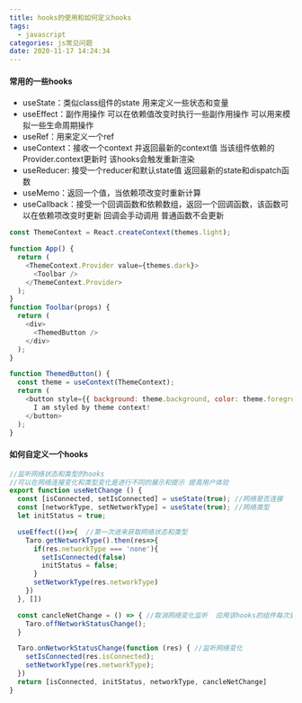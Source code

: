 ```yaml
---
title: hooks的使用和如何定义hooks
tags:
  - javascript
categories: js常见问题
date: 2020-11-17 14:24:34
---
```


#### 常用的一些hooks

- useState：类似class组件的state 用来定义一些状态和变量
- useEffect：副作用操作 可以在依赖值改变时执行一些副作用操作 可以用来模拟一些生命周期操作
- useRef：用来定义一个ref
- useContext：接收一个context 并返回最新的context值 当该组件依赖的Provider.context更新时   该hooks会触发重新渲染
- useReducer: 接受一个reducer和默认state值 返回最新的state和dispatch函数
- useMemo：返回一个值，当依赖项改变时重新计算
- useCallback：接受一个回调函数和依赖数组，返回一个回调函数，该函数可以在依赖项改变时更新 回调会手动调用  普通函数不会更新

```javascript
const ThemeContext = React.createContext(themes.light);

function App() {
  return (
    <ThemeContext.Provider value={themes.dark}>
      <Toolbar />
    </ThemeContext.Provider>
  );
}
function Toolbar(props) {
  return (
    <div>
      <ThemedButton />
    </div>
  );
}

function ThemedButton() {
  const theme = useContext(ThemeContext);
  return (
    <button style={{ background: theme.background, color: theme.foreground }}>
      I am styled by theme context!
    </button>
  );
}
```

#### 如何自定义一个hooks

```javascript
//监听网络状态和类型的hooks  
//可以在网络连接变化和类型变化是进行不同的展示和提示 提高用户体验
export function useNetChange () {
  const [isConnected, setIsConnected] = useState(true); //网络是否连接
  const [networkType, setNetworkType] = useState(true); //网络类型
  let initStatus = true;

  useEffect(()=>{  //第一次进来获取网络状态和类型
    Taro.getNetworkType().then(res=>{
      if(res.networkType === 'none'){
        setIsConnected(false)
        initStatus = false;
      }
      setNetworkType(res.networkType)
    })
  }, [])

  const cancleNetChange = () => { //取消网络变化监听  应用该hooks的组件每次更新后清除 effect 避免执行多次监听函数 导致内存泄漏
    Taro.offNetworkStatusChange();
  }

  Taro.onNetworkStatusChange(function (res) { //监听网络变化
    setIsConnected(res.isConnected);
    setNetworkType(res.networkType);
  })
  return [isConnected, initStatus, networkType, cancleNetChange]
}
```
